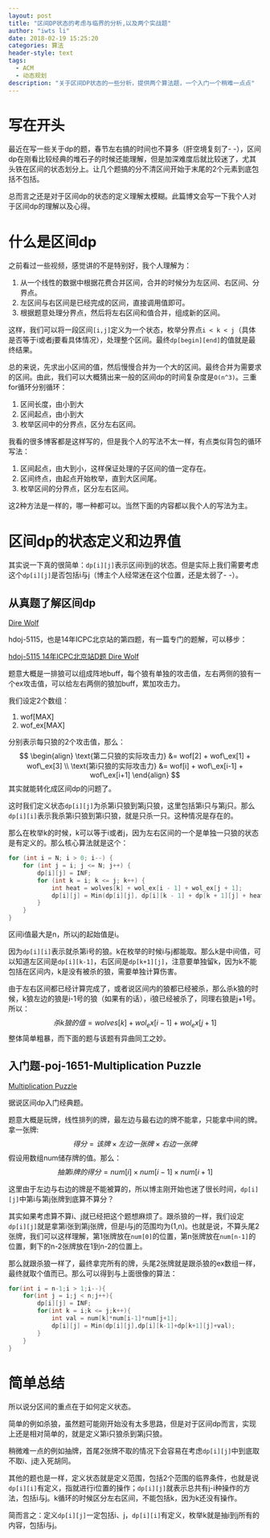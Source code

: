 ```yaml
---
layout: post
title: "区间DP状态的考虑与临界的分析,以及两个实战题"
author: "iwts li"
date: 2018-02-19 15:25:20
categories: 算法
header-style: text
tags:
  - ACM
  - 动态规划
description: "关于区间DP状态的一些分析，提供两个算法题，一个入门一个稍难一点点"
---
```


# 写在开头

最近在写一些关于dp的题，春节左右搞的时间也不算多（肝空境复刻了- -），区间dp在刚看比较经典的堆石子的时候还能理解，但是加深难度后就比较迷了，尤其头铁在区间的状态划分上。让几个题搞的分不清区间开始于末尾的2个元素到底包括不包括。

总而言之还是对于区间dp的状态的定义理解太模糊。此篇博文会写一下我个人对于区间dp的理解以及心得。

# 什么是区间dp

之前看过一些视频，感觉讲的不是特别好，我个人理解为：

1. 从一个线性的数据中根据花费合并区间，合并的时候分为左区间、右区间、分界点。
2. 左区间与右区间是已经完成的区间，直接调用值即可。
3. 根据题意处理分界点，然后将左右区间和值合并，组成新的区间。

这样，我们可以将一段区间```[i,j]```定义为一个状态，枚举分界点```i < k < j```（具体是否等于i或者j要看具体情况），处理整个区间。最终```dp[begin][end]```的值就是最终结果。

总的来说，先求出小区间的值，然后慢慢合并为一个大的区间。最终合并为需要求的区间。由此，我们可以大概猜出来一般的区间dp的时间复杂度是```O(n^3)```。三重for循环分别循环：

1. 区间长度，由小到大
2. 区间起点，由小到大
3. 枚举区间中的分界点，区分左右区间。

我看的很多博客都是这样写的，但是我个人的写法不太一样，有点类似背包的循环写法：

1. 区间起点，由大到小，这样保证处理的子区间的值一定存在。
2. 区间终点，由起点开始枚举，直到大区间尾。
3. 枚举区间的分界点，区分左右区间。

这2种方法是一样的，哪一种都可以。当然下面的内容都以我个人的写法为主。

# 区间dp的状态定义和边界值

其实说一下真的很简单：```dp[i][j]```表示区间i到j的状态。但是实际上我们需要考虑这个```dp[i][j]```是否包括i与j（博主个人经常迷在这个位置，还是太弱了- -）。

## 从真题了解区间dp

[Dire Wolf](https://acm.hdu.edu.cn/showproblem.php?pid=5115)

hdoj-5115，也是14年ICPC北京站的第四题，有一篇专门的题解，可以移步：

[hdoj-5115 14年ICPC北京站D题 Dire Wolf](https://iwts.github.io/blog/hdoj-5115-14年ICPC北京站D题-Dire-Wolf/)

题意大概是一排狼可以组成阵地buff，每个狼有单独的攻击值，左右两侧的狼有一个ex攻击值，可以给左右两侧的狼加buff，累加攻击力。

我们设定2个数组：
1. wof[MAX]
2. wof_ex[MAX]

分别表示每只狼的2个攻击值，那么：
$$
\begin{align}
\text{第二只狼的实际攻击力} &= wof[2] + wof\_ex[1] + wof\_ex[3] \\
\text{第i只狼的实际攻击力} &= wof[i] + wof\_ex[i-1] + wof\_ex[i+1]
\end{align}
$$
其实就能转化成区间dp的问题了。

这时我们定义状态```dp[i][j]```为杀第i只狼到第j只狼，这里包括第i只与第j只。那么```dp[i][i]```表示我杀第i只狼到第i只狼，就是只杀一只。这种情况是存在的。

那么在枚举k的时候，k可以等于i或者j，因为左右区间的一个是单独一只狼的状态是有定义的。那么核心算法就是这个：

```cpp
for (int i = N; i > 0; i--) {
    for (int j = i; j <= N; j++) {
        dp[i][j] = INF;
        for (int k = i; k <= j; k++) {
            int heat = wolves[k] + wol_ex[i - 1] + wol_ex[j + 1];
            dp[i][j] = Min(dp[i][j], dp[i][k - 1] + dp[k + 1][j] + heat);
        }
    }
}
```

区间i值最大是n，所以j的起始值是i。

因为```dp[i][i]```表示就杀第i号的狼。k在枚举的时候i与j都能取。那么k是中间值，可以知道左区间是```dp[i][k-1]```，右区间是```dp[k+1][j]```，注意要单独留k，因为k不能包括在区间内，k是没有被杀的狼，需要单独计算伤害。

由于左右区间都已经计算完成了，或者说区间内的狼都已经被杀，那么杀k狼的时候，k狼左边的狼是i-1号的狼（如果有的话），i狼已经被杀了，同理右狼是j+1号。所以：
$$
杀k狼的值=wolves[k] + wol_ex[i - 1] + wol_ex[j + 1]
$$
整体简单粗暴，而下面的题与该题有异曲同工之妙。

## 入门题-poj-1651-Multiplication Puzzle

[Multiplication Puzzle](http://poj.org/problem?id=1651)

据说区间dp入门经典题。

题意大概是玩牌，线性排列的牌，最左边与最右边的牌不能拿，只能拿中间的牌。拿一张牌:
$$
得分 = 该牌 \times 左边一张牌 \times 右边一张牌
$$
假设用数组num储存牌的值。那么：
$$
抽第i牌的得分 = num[i] \times num[i-1] \times num[i+1]
$$

这里由于左边与右边的牌是不能被算的，所以博主刚开始也迷了很长时间，```dp[i][j]```中第i与第j张牌到底算不算分？

其实如果考虑算不算i、j就已经把这个题想麻烦了。跟杀狼的一样，我们设定```dp[i][j]```就是拿第i张到第j张牌，但是i与j的范围均为(1,n)。也就是说，不算头尾2张牌，我们可以这样理解，第1张牌放在```num[0]```的位置，第n张牌放在```num[n-1]```的位置，剩下的n-2张牌放在1到n-2的位置上。

那么就跟杀狼一样了，最终拿完所有的牌，头尾2张牌就是跟杀狼的ex数组一样，最终就取个值而已。那么可以得到与上面很像的算法：

```cpp
for(int i = n-1;i > 1;i--){
    for(int j = i;j < n;j++){
        dp[i][j] = INF;
        for(int k = i;k <= j;k++){
            int val = num[k]*num[i-1]*num[j+1];
            dp[i][j] = Min(dp[i][j],dp[i][k-1]+dp[k+1][j]+val);
        }
    }
}
```

# 简单总结
所以说分区间的重点在于如何定义状态。

简单的例如杀狼，虽然题可能刚开始没有太多思路，但是对于区间dp而言，实现上还是相对简单的，就是定义第i只狼杀到第j只狼。

稍微难一点的例如抽牌，首尾2张牌不取的情况下会容易在考虑```dp[i][j]```中到底取不取i、j走入死胡同。

其他的题也是一样，定义状态就是定义范围，包括2个范围的临界条件，也就是说```dp[i][i]```有定义，指就进行i位置的操作；```dp[i][j]```就表示总共有j-i种操作的方法，包括i与j。k循环的时候区分左右区间，不能包括k，因为k还没有操作。

简而言之：定义```dp[i][j]```一定包括i、j，```dp[i][i]```有定义，枚举k就是抽i到j所有的内容，包括i与j。
